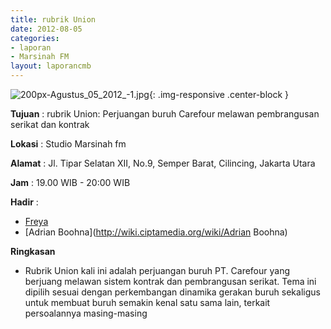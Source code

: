 ```yaml
---
title: rubrik Union
date: 2012-08-05
categories:
- laporan
- Marsinah FM
layout: laporancmb
---
```



![200px-Agustus_05_2012_-1.jpg](/uploads/200px-Agustus_05_2012_-1.jpg){: .img-responsive .center-block }


**Tujuan** : rubrik Union: Perjuangan buruh Carefour melawan pembrangusan serikat dan kontrak 

**Lokasi** : Studio Marsinah fm 

**Alamat** : Jl. Tipar Selatan XII, No.9, Semper Barat, Cilincing, Jakarta Utara 

**Jam** : 19.00 WIB - 20:00 WIB 

**Hadir** :
* [Freya](http://wiki.ciptamedia.org/wiki/Freya)
* [Adrian Boohna](http://wiki.ciptamedia.org/wiki/Adrian Boohna)


**Ringkasan**  
* Rubrik Union kali ini adalah perjuangan buruh PT. Carefour yang berjuang melawan sistem kontrak dan pembrangusan serikat. Tema ini dipilih sesuai dengan perkembangan dinamika gerakan buruh sekaligus untuk membuat buruh semakin kenal satu sama lain, terkait persoalannya masing-masing
